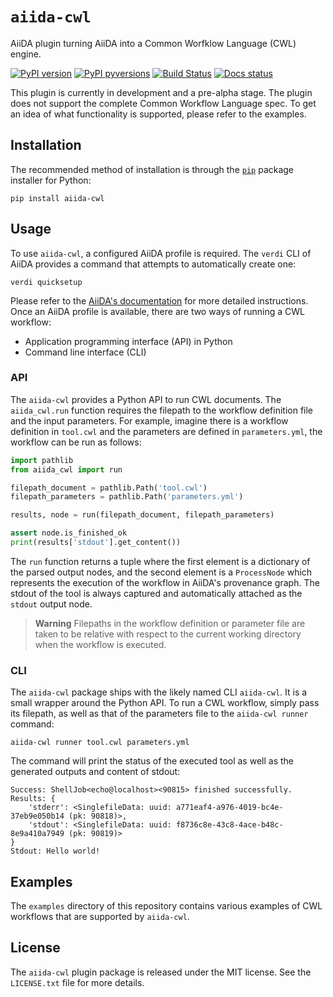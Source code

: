 # `aiida-cwl`

AiiDA plugin turning AiiDA into a Common Worfklow Language (CWL) engine.

[![PyPI version](https://badge.fury.io/py/aiida-cwl.svg)](https://badge.fury.io/py/aiida-cwl)
[![PyPI pyversions](https://img.shields.io/pypi/pyversions/aiida-cwl.svg)](https://pypi.python.org/pypi/aiida-cwl/)
[![Build Status](https://github.com/sphuber/aiida-cwl/workflows/ci/badge.svg?event=push)](https://github.com/sphuber/aiida-cwl/actions)
[![Docs status](https://readthedocs.org/projects/aiida-cwl/badge)](http://aiida-cwl.readthedocs.io/)

This plugin is currently in development and a pre-alpha stage.
The plugin does not support the complete Common Workflow Language spec.
To get an idea of what functionality is supported, please refer to the examples.


## Installation

The recommended method of installation is through the [`pip`](https://pip.pypa.io/en/stable/) package installer for Python:

    pip install aiida-cwl


## Usage

To use `aiida-cwl`, a configured AiiDA profile is required.
The `verdi` CLI of AiiDA provides a command that attempts to automatically create one:

    verdi quicksetup

Please refer to the [AiiDA's documentation](https://aiida.readthedocs.io/projects/aiida-core/en/latest/intro/get_started.html) for more detailed instructions.
Once an AiiDA profile is available, there are two ways of running a CWL workflow:

* Application programming interface (API) in Python
* Command line interface (CLI)

### API

The `aiida-cwl` provides a Python API to run CWL documents.
The `aiida_cwl.run` function requires the filepath to the workflow definition file and the input parameters.
For example, imagine there is a workflow definition in `tool.cwl` and the parameters are defined in `parameters.yml`, the workflow can be run as follows:

```python
import pathlib
from aiida_cwl import run

filepath_document = pathlib.Path('tool.cwl')
filepath_parameters = pathlib.Path('parameters.yml')

results, node = run(filepath_document, filepath_parameters)

assert node.is_finished_ok
print(results['stdout'].get_content())
```
The `run` function returns a tuple where the first element is a dictionary of the parsed output nodes, and the second element is a `ProcessNode` which represents the execution of the workflow in AiiDA's provenance graph.
The stdout of the tool is always captured and automatically attached as the `stdout` output node.

> **Warning**
> Filepaths in the workflow definition or parameter file are taken to be relative with respect to the current working directory when the workflow is executed.

### CLI

The `aiida-cwl` package ships with the likely named CLI `aiida-cwl`.
It is a small wrapper around the Python API.
To run a CWL workflow, simply pass its filepath, as well as that of the parameters file to the `aiida-cwl runner` command:

    aiida-cwl runner tool.cwl parameters.yml

The command will print the status of the executed tool as well as the generated outputs and content of stdout:

    Success: ShellJob<echo@localhost><90815> finished successfully.
    Results: {
        'stderr': <SinglefileData: uuid: a771eaf4-a976-4019-bc4e-37eb9e050b14 (pk: 90818)>,
        'stdout': <SinglefileData: uuid: f8736c8e-43c8-4ace-b48c-8e9a410a7949 (pk: 90819)>
    }
    Stdout: Hello world!

## Examples

The `examples` directory of this repository contains various examples of CWL workflows that are supported by `aiida-cwl`.


## License
The `aiida-cwl` plugin package is released under the MIT license.
See the `LICENSE.txt` file for more details.
